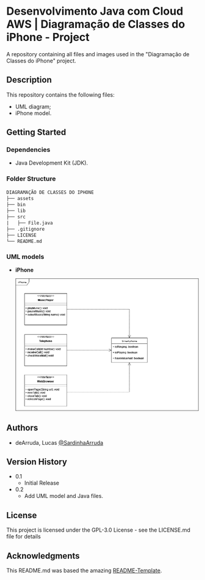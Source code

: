 # Desenvolvimento Java com Cloud AWS | Diagramação de Classes do iPhone - Project

A repository containing all files and images used in the "Diagramação de Classes do iPhone" project. 

## Description

This repository contains the following files:
- UML diagram;
- iPhone model.

## Getting Started

### Dependencies

* Java Development Kit (JDK).

### Folder Structure
````
DIAGRAMAÇÃO DE CLASSES DO IPHONE
├── assets
├── bin
├── lib
├── src
|   ├── File.java
├── .gitignore
├── LICENSE
└── README.md
````

### UML models

* **iPhone**

    ![iPhone UML Model](https://github.com/deArrudal/dio-diagramacao-classes-iphone-java/blob/main/assets/iPhone%20UML%20model.png)
    
## Authors

 - deArruda, Lucas [@SardinhaArruda](https://twitter.com/SardinhaArruda)

## Version History

* 0.1
    * Initial Release
* 0.2
    * Add UML model and Java files.

## License

This project is licensed under the GPL-3.0 License - see the LICENSE.md file for details

## Acknowledgments

This README.md was based the amazing [README-Template](https://gist.github.com/DomPizzie/7a5ff55ffa9081f2de27c315f5018afc).